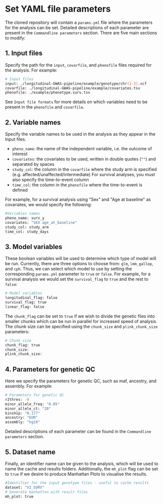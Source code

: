 # Set YAML file parameters

The cloned repository will contain a `params.yml` file where the parameters for the analysis can be set. Detailed descriptions of each parameter are present in the `Commandline parameters` section. There are five main sections to modify: 

## 1. Input files 

Specify the path for the `input`, `covarfile`, and `phenofile` files required for the analysis. For example:

```sh
# Input files
input: ./longitudinal-GWAS-pipeline/example/genotype/chr[1-3].vcf
covarfile: ./longitudinal-GWAS-pipeline/example/covariates.tsv
phenofile: ./example/phenotype.surv.tsv
```
See `Input file formats` for more details on which variables need to be present in the `phenofile` and `covarfile`.

## 2. Variable names

Specify the variable names to be used in the analysis as they appear in the Input files.

- `pheno_name`: the name of the independent variable, i.e. the outcome of interest
- `covariates`: the covariates to be used, written in double quotes (`""`) and separated by spaces
- `study_col`: the column in the `covarfile` where the study arm is specified (e.g. affected/unaffected/intermediate)
For survival analyses, you must also specify the time-to-event column
- `time_col`: the column in the `phenofile` where the time-to-event is defined

For example, for a survival analysis using "Sex" and "Age at baseline" as covariates, we would specify the following:

```sh
#Variables names
pheno_name: surv_y
covariates: "SEX age_at_baseline"
study_col: study_arm
time_col: study_days
```

## 3. Model variables

These boolean variables will be used to determine which type of model will be run. Currently, there are three options to choose from: `glm`, `lmm_gallop`, and `cph`. Thus, we can select which model to use by setting the corresponding `params.yml` parameter to `true` or `false`. For example, for a survival analysis we would set the `survival_flag` to `true` and the rest to `false`:

```sh
# Model variables
longitudinal_flag: false
survival_flag: true
linear_flag: false
```

The `chunk_flag` can be set to `true` if we wish to divide the genetic files into smaller chunks which can be run in parallel for increased speed of analysis. The chunk size can be specified using the `chunk_size` and `plink_chunk_size` parameters:

```sh
# Chunk size
chunk_flag: true
chunk_size:
plink_chunk_size:
```

## 4. Parameters for genetic QC

Here we specify the parameters for genetic QC, such as maf, ancestry, and assembly. For example:

```sh
# Parameters for genetic QC
r2thres: -9
minor_allele_freq: "0.05"
minor_allele_ct: "20"
kinship: "0.177"
ancestry: "EUR"
assembly: "hg19"
```
Detailed descriptions of each parameter can be found in the `Commandline parameters` section.

## 5. Dataset name 

Finally, an identifier name can be given to the analysis, which will be used to name the cache and results folders. Additionally, the `mh_plot` flag can be set to `true` if we desire to produce Manhattan Plots to visualise the results.

```sh
#Identifier for the input genotype files - useful to cache results
dataset: "V2_SURV"
# Generate manhattan with result files
mh_plot: true
```
